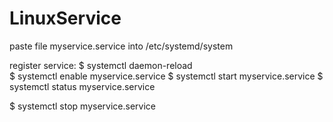 # LinuxService

paste file myservice.service into /etc/systemd/system  
  
register service:
$ systemctl daemon-reload  
$ systemctl enable myservice.service
$ systemctl start myservice.service
$ systemctl status myservice.service

$ systemctl stop myservice.service
